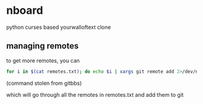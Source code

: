 # nboard

python curses based yourwalloftext clone

## managing remotes
to get more remotes, you can

```bash
for i in $(cat remotes.txt); do echo $i | xargs git remote add 2>/dev/null || echo $i | xargs git remote set-url ; done
```
(command stolen from gitbbs)

which will go through all the remotes in remotes.txt and add them to git
